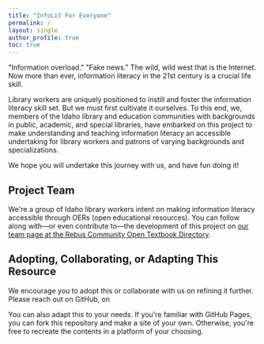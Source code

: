 ```yaml
---
title: "InfoLit For Everyone"
permalink: /
layout: single
author_profile: true
toc: true
---
```


"Information overload." "Fake news." The wild, wild west that is the Internet. Now more than ever, information literacy in the 21st century is a crucial life skill.  

Library workers are uniquely positioned to instill and foster the information literacy skill set. But we must first cultivate it ourselves. To this end, we, members of the Idaho library and education communities with backgrounds in public, academic, and special libraries, have embarked on this project to make understanding and teaching information literacy an accessible undertaking for library workers and patrons of varying backgrounds and specializations.  

We hope you will undertake this journey with us, and have fun doing it!  

## Project Team  

We're a group of Idaho library workers intent on making information literacy accessible through OERs (open educational resources). You can follow along with—or even contribute to—the development of this project on [our team page at the Rebus Community Open Textbook Directory](https://www1.rebus.community/#/project/379f6355-8f50-4b7f-9408-ab88cb3eafd5).  

## Adopting, Collaborating, or Adapting This Resource  

We encourage you to adopt this or collaborate with us on refining it further. Please reach out on GitHub, on   

You can also adapt this to your needs. If you're familiar with GitHub Pages, you can fork this repository and make a site of your own. Otherwise, you're free to recreate the contents in a platform of your choosing.  